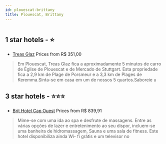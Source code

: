 ```yaml
---
id: plouescat-brittany
title: Plouescat, Brittany
---
```


<center><img src="https://i.travelapi.com/hotels/4000000/3890000/3883600/3883503/56aa1e2b_z.jpg" alt="" /></center>


##  1 star hotels - ⭐️

-    [Treas Glaz](https://us.hurb.com/hotels/plouescat/treas-glaz-HT-8ARA?cmp=18055) Prices from R$ 351,00
   > Em Plouescat, Treas Glaz fica a aproximadamente 5 minutos de carro de Église de Plouescat e de Mercado de Stuttgart.  Esta propriedade fica a 2,9 km de Plage de Porsmeur e a 3,3 km de Plages de Keremma.Sinta-se em casa em um de nossos 5 quartos.Saboreie u

##  3 star hotels - ⭐️⭐️⭐️

-    [Brit Hotel Cap Ouest](https://us.hurb.com/hotels/plouescatit-hotel-cap-ouest-HT-45CZ?cmp=18055) Prices from R$ 839,91
   > Mime-se com uma ida ao spa e desfrute de massagens. Entre as várias opções de lazer e entretenimento ao seu dispor, incluem-se uma banheira de hidromassagem, Sauna e uma sala de fitness. Este hotel disponibiliza ainda Wi- fi grátis e um televisor no 

